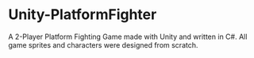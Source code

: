 # Unity-PlatformFighter
A 2-Player Platform Fighting Game made with Unity and written in C#. All game sprites and characters were designed from scratch.
